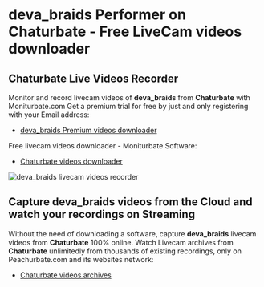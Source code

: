 # deva_braids Performer on Chaturbate - Free LiveCam videos downloader

## Chaturbate Live Videos Recorder

Monitor and record livecam videos of **deva_braids** from **Chaturbate** with Moniturbate.com
Get a premium trial for free by just and only registering with your Email address:
* [deva_braids Premium videos downloader](https://moniturbate.com/request-demo-licence-key.html)

Free livecam videos downloader - Moniturbate Software:
* [Chaturbate videos downloader](https://moniturbate.com/moniturbate-download-software.html)

![deva_braids livecam videos recorder](https://peachurnet.com/templates/moniturbate-software.png)


## Capture deva_braids videos from the Cloud and watch your recordings on Streaming

Without the need of downloading a software, capture **deva_braids** livecam videos from **Chaturbate** 100% online.
Watch Livecam archives from **Chaturbate** unlimitedly from thousands of existing recordings, only on Peachurbate.com and its websites network:
* [Chaturbate videos archives](https://peachurnet.com/)